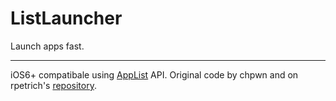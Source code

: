 ListLauncher
============

Launch apps fast.


--- 

iOS6+ compatibale using [AppList](https://github.com/rpetrich/AppList) API. Original code by chpwn and on rpetrich's [repository](https://github.com/rpetrich/ListLauncher). 
